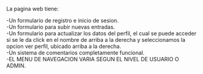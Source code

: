 La pagina web tiene:

-Un formulario de registro e inicio de sesion.  
-Un formulario para subir nuevas entradas.  
-Un formulario para actualizar los datos del perfil, el cual se puede acceder si se le da click en el nombre de arriba a la derecha y  seleccionamos la opcion ver perfil, ubicado arriba a la derecha.  
-Un sistema de comentarios completamente funcional.  
-EL MENU DE NAVEGACION VARIA SEGUN EL NIVEL DE USUARIO O ADMIN.
